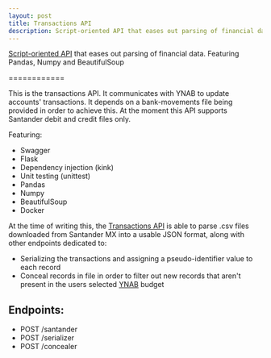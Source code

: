 ```yaml
---
layout: post
title: Transactions API
description: Script-oriented API that eases out parsing of financial data. Featuring Pandas, Numpy and BeautifulSoup
---
```


[Script-oriented API](https://github.com/gerryatsxf/transactions-api) that eases out parsing of financial data. Featuring Pandas, Numpy and BeautifulSoup

============

This is the transactions API. It communicates with YNAB to update accounts' transactions. It depends on a bank-movements file being provided in order to achieve this. At the moment this API supports Santander debit and credit files only.

Featuring:

  * Swagger
  * Flask
  * Dependency injection (kink)
  * Unit testing (unittest)
  * Pandas
  * Numpy
  * BeautifulSoup
  * Docker

At the time of writing this, the [Transactions API](https://github.com/gerryatsxf/transactions-api) is able to parse .csv files downloaded from Santander MX into a usable JSON format, along with other endpoints dedicated to:
  * Serializing the transactions and assigning a pseudo-identifier value to each record
  * Conceal records in file in order to filter out new records that aren't present in the users selected [YNAB](https://ynab.com) budget

## Endpoints:

* POST /santander
* POST /serializer
* POST /concealer

